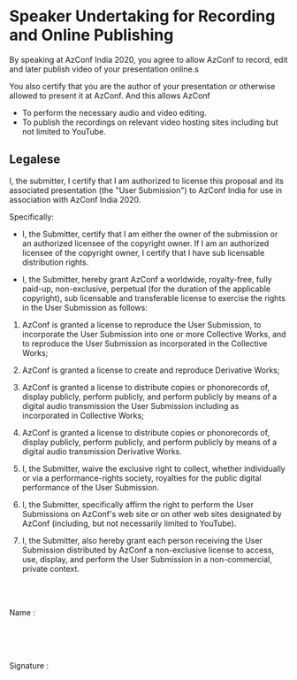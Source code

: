 # Speaker Undertaking for Recording and Online Publishing

By speaking at AzConf India 2020, you agree to allow AzConf to record, edit and later publish video of your presentation online.s

You also certify that you are the author of your presentation or otherwise allowed to present it at AzConf. And this allows AzConf

- To perform the necessary audio and video editing.
- To publish the recordings on relevant video hosting sites including but not limited to YouTube.

## Legalese

I, the submitter, I certify that I am authorized to license this proposal and its associated presentation (the "User Submission") to AzConf India for use in association with AzConf India 2020.

Specifically:

- I, the Submitter, certify that I am either the owner of the submission or an authorized licensee of the copyright owner. If I am an authorized licensee of the copyright owner, I certify that I have sub licensable distribution rights.

- I, the Submitter, hereby grant AzConf a worldwide, royalty-free, fully paid-up, non-exclusive, perpetual (for the duration of the applicable
copyright), sub licensable and transferable license to exercise the rights in the User Submission as follows:

1. AzConf is granted a license to reproduce the User Submission, to incorporate the User Submission into one or more Collective Works, and to reproduce the User Submission as incorporated in the Collective Works;

2. AzConf is granted a license to create and reproduce Derivative Works;

3. AzConf is granted a license to distribute copies or phonorecords of, display publicly, perform publicly, and perform publicly by means of a digital audio transmission the  User Submission including as incorporated in Collective Works;

4. AzConf is granted a license to distribute copies or phonorecords of, display publicly, perform publicly, and  perform publicly by means of a digital audio transmission Derivative Works.

5. I, the Submitter, waive the exclusive right to collect, whether individually or via a performance-rights society, royalties for the public digital performance of the User Submission.

6. I, the Submitter, specifically affirm the right to perform the User Submissions on AzConf's web site or on other web sites
designated by AzConf (including, but not necessarily limited to YouTube).

7. I, the Submitter, also hereby grant each person receiving the User Submission distributed by AzConf a non-exclusive license to
access, use, display, and perform the User Submission in a non-commercial, private context.
  
<br/>
<br/>

Name :

<br/>
<br/>
<br/>

Signature :
